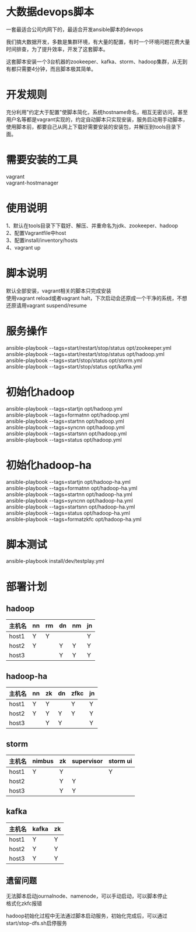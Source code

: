 # 大数据devops脚本

一套最适合公司内网下的，最适合开发ansible脚本的devops  

我们搞大数据开发，多数是集群环境，有大量的配置，有时一个环境问题花费大量时间排查，为了提升效率，开发了这套脚本。 
 
这套脚本安装一个3台机器的zookeeper、kafka、storm、hadoop集群，从无到有都只需要4分钟，而且脚本极其简单。  

# 开发规则

充分利用"约定大于配置"使脚本简化，系统hostname命名，相互无密访问，甚至用户名等都是vagrant实现的，约定自动脚本只实现安装，服务启动用手动脚本，使用脚本前，都要自己从网上下载好需要安装的安装包，并解压到tools目录下面。

# 需要安装的工具

vagrant  
vagrant-hostmanager  

# 使用说明

1、默认在tools目录下下载好、解压、并重命名为jdk、zookeeper、hadoop  
2、配置Vagrantfile中host  
3、配置install/inventory/hosts  
4、vagrant up  

# 脚本说明

默认全部安装，vagrant相关的脚本只完成安装  
使用vagrant reload或者vagrant halt，下次启动会还原成一个干净的系统，不想还原请用vagrant suspend/resume

# 服务操作

ansible-playbook --tags=start/restart/stop/status opt/zookeeper.yml  
ansible-playbook --tags=start/restart/stop/status opt/hadoop.yml  
ansible-playbook --tags=start/stop/status opt/storm.yml  
ansible-playbook --tags=start/stop/status opt/kafka.yml 

# 初始化hadoop

ansible-playbook --tags=startjn opt/hadoop.yml  
ansible-playbook --tags=formatnn opt/hadoop.yml  
ansible-playbook --tags=startnn opt/hadoop.yml  
ansible-playbook --tags=syncnn opt/hadoop.yml  
ansible-playbook --tags=startsnn opt/hadoop.yml  
ansible-playbook --tags=status opt/hadoop.yml 

# 初始化hadoop-ha

ansible-playbook --tags=startjn opt/hadoop-ha.yml  
ansible-playbook --tags=formatnn opt/hadoop-ha.yml  
ansible-playbook --tags=startnn opt/hadoop-ha.yml  
ansible-playbook --tags=syncnn opt/hadoop-ha.yml  
ansible-playbook --tags=startsnn opt/hadoop-ha.yml  
ansible-playbook --tags=status opt/hadoop-ha.yml  
ansible-playbook --tags=formatzkfc opt/hadoop-ha.yml  

# 脚本测试

ansible-playbook install/dev/testplay.yml  

# 部署计划

## hadoop

| 主机名  | nn   | rm   | dn   | nm   | jn   |
| ------ | ---- | ---- | ---- | ---- | ---- |
| host1  | Y    | Y    |      |      | Y    |
| host2  | Y    |      |  Y   | Y    | Y    |
| host3  |      |      |  Y   | Y    | Y    |

## hadoop-ha

| 主机名  | nn   | zk   | dn   | zfkc | jn   |
| ------ | ---- | ---- | ---- | ---- | ---- |
| host1  | Y    | Y    |      | Y    | Y    |
| host2  | Y    | Y    |  Y   | Y    | Y    |
| host3  |      | Y    |  Y   |      | Y    |

## storm

| 主机名  | nimbus | zk   | supervisor | storm ui |
| ------ | ----   | ---- | ----       | ----     |
| host1  | Y      | Y    |            |   Y      |
| host2  |        | Y    |  Y         |          |
| host3  |        | Y    |  Y         |          |

## kafka

| 主机名  | kafka  | zk   | 
| ------ | ----   | ---- | 
| host1  | Y      | Y    | 
| host2  | Y      | Y    | 
| host3  | Y      | Y    | 

## 遗留问题

无法脚本启动journalnode、namenode，可以手动启动，可以脚本停止    
格式化zkfc报错  

hadoop初始化过程中无法通过脚本启动服务，初始化完成后，可以通过start/stop-dfs.sh启停服务   